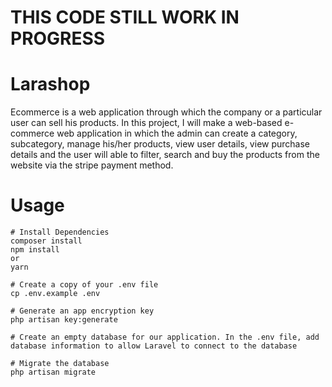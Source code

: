 # THIS CODE STILL WORK IN PROGRESS

# Larashop

Ecommerce is a web application through which the company or a particular user can sell his products. In this project, I will make a web-based e-commerce web application in which the admin can create a category, subcategory, manage his/her products, view user details, view purchase details and the user will able to filter, search and buy the products from the website via the stripe payment method.

# Usage
```
# Install Dependencies
composer install
npm install
or
yarn

# Create a copy of your .env file
cp .env.example .env

# Generate an app encryption key
php artisan key:generate

# Create an empty database for our application. In the .env file, add database information to allow Laravel to connect to the database

# Migrate the database
php artisan migrate
```
